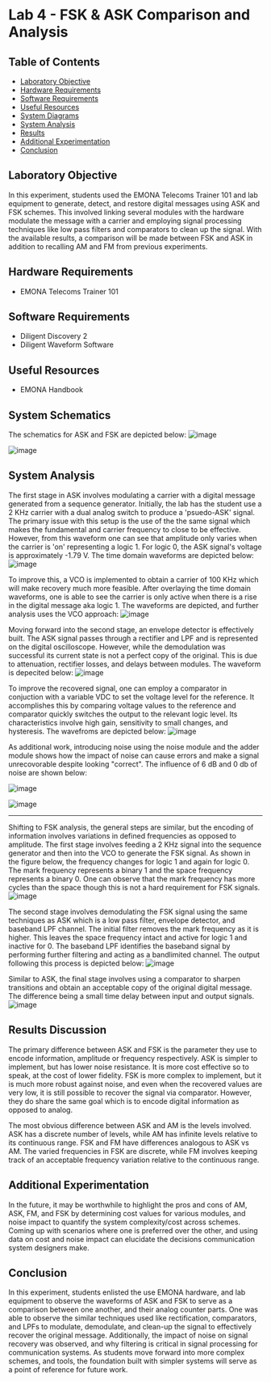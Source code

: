 # Lab 4 - FSK & ASK Comparison and Analysis

## Table of Contents
- [Laboratory Objective](#laboratory-objective)
- [Hardware Requirements](#hardware-requirements)
- [Software Requirements](#software-requirements)
- [Useful Resources](#useful-resources)
- [System Diagrams](#system-diagrams)
- [System Analysis](#system-analysis)
- [Results](#results)
- [Additional Experimentation](#additional-experimentation)
- [Conclusion](#conclusion)

## Laboratory Objective
In this experiment, students used the EMONA Telecoms Trainer 101 and lab equipment to generate, detect, and restore digital messages using ASK and FSK schemes. This involved linking several modules with the hardware modulate the message with a carrier and employing signal processing techniques like low pass filters and comparators to clean up the signal. With the available results, a comparison will be made between FSK and ASK in addition to recalling AM and FM from previous experiments.

## Hardware Requirements
- EMONA Telecoms Trainer 101

## Software Requirements
- Diligent Discovery 2
- Diligent Waveform Software

## Useful Resources
- EMONA Handbook

## System Schematics
The schematics for ASK and FSK are depicted below:
![image](https://github.com/leoki6/Digital-Communications/blob/main/L4_FSK_ASK/System_Diagrams/ASK_Schematic.png)


![image](https://github.com/leoki6/Digital-Communications/blob/main/L4_FSK_ASK/System_Diagrams/FSK_Schematic.png)


## System Analysis
The first stage in ASK involves modulating a carrier with a digital message generated from a sequence generator. Initially, the lab has the student use a 2 KHz carrier with a dual analog switch to produce a 'psuedo-ASK' signal. The primary issue with this setup is the use of the the same signal which makes the fundamental and carrier frequency to close to be effective. However, from this waveform one can see that amplitude only varies when the carrier is 'on' representing a logic 1. For logic 0, the ASK signal's voltage is approximately -1.79 V. The time domain waveforms are depicted below:
![image](https://github.com/leoki6/Digital-Communications/blob/main/L4_FSK_ASK/Figures/1_Initial_ASK_Gen.png)

To improve this, a VCO is implemented to obtain a carrier of 100 KHz which will make recovery much more feasible. After overlaying the time domain waveforms, one is able to see the carrier is only active when there is a rise in the digital message aka logic 1. The waveforms are depicted, and further analysis uses the VCO approach:
![image](https://github.com/leoki6/Digital-Communications/blob/main/L4_FSK_ASK/Figures/2_ASK_VCO_Gen.png)

Moving forward into the second stage, an envelope detector is effectively built. The ASK signal passes through a rectifier and LPF and is represented on the digital oscilloscope. However, while the demodulation was successful its current state is not a perfect copy of the original. This is due to attenuation, rectifier losses, and delays between modules. The waveform is depecited below:
![image](https://github.com/leoki6/Digital-Communications/blob/main/L4_FSK_ASK/Figures/3_Initial_ASK_Demod.png)

To improve the recovered signal, one can employ a comparator in conjuction with a variable VDC to set the voltage level for the reference. It accomplishes this by comparing voltage values to the reference and comparator quickly switches the output to the relevant logic level. Its characteristics involve high gain, sensitivity to small changes, and hysteresis. The wavefroms are depicted below:
![image](https://github.com/leoki6/Digital-Communications/blob/main/L4_FSK_ASK/Figures/4_Comparator.png)

As additional work, introducing noise using the noise module and the adder module shows how the impact of noise can cause errors and make a signal unrecovorable despite looking "correct". The influence of 6 dB and 0 db of noise are shown below:

![image](https://github.com/leoki6/Digital-Communications/blob/main/L4_FSK_ASK/Figures/5_Noise_6dB.png)

![image](https://github.com/leoki6/Digital-Communications/blob/main/L4_FSK_ASK/Figures/6_Noise_0dB.png)
______________________________________________________________________________________________________________________________________________________________________________
Shifting to FSK analysis, the general steps are similar, but the encoding of information involves variations in defined frequencies as opposed to amplitude. The first stage involves feeding a 2 KHz signal into the sequence generator and then into the VCO to generate the FSK signal. As shown in the figure below, the frequency changes for logic 1 and again for logic 0. The mark frequency represents a binary 1 and the space frequency represents a binary 0. One can observe that the mark frequency has more cycles than the space though this is not a hard requirement for FSK signals. 
![image](https://github.com/leoki6/Digital-Communications/blob/main/L4_FSK_ASK/Figures/7_FSK_Gen.png)

The second stage involves demodulating the FSK signal using the same techniques as ASK which is a low pass filter, envelope detector, and baseband LPF channel. The initial filter removes the mark frequency as it is higher. This leaves the space frequency intact and active for logic 1 and inactive for 0. The baseband LPF identifies the baseband signal by performing further filtering and acting as a bandlimited channel. The output following this process is depicted below:
![image](https://github.com/leoki6/Digital-Communications/blob/main/L4_FSK_ASK/Figures/9_FSK_Recov.png)

Similar to ASK, the final stage involves using a comparator to sharpen transitions and obtain an acceptable copy of the original digital message. The difference being a small time delay between input and output signals.
![image](https://github.com/leoki6/Digital-Communications/blob/main/L4_FSK_ASK/Figures/10_Comparator.png)

## Results Discussion
The primary difference between ASK and FSK is the parameter they use to encode information, amplitude or frequency respectively. ASK is simpler to implement, but has lower noise resistance. It is more cost effective so to speak, at the cost of lower fidelity. FSK is more complex to implement, but it is much more robust against noise, and even when the recovered values are very low, it is still possible to recover the signal via comparator. However, they do share the same goal which is to encode digital information as opposed to analog.

The most obvious difference between ASK and AM is the levels involved. ASK has a discrete number of levels, while AM has infinite levels relative to its continuous range. FSK and FM have differences analogous to ASK vs AM. The varied frequencies in FSK are discrete, while FM involves keeping track of an acceptable frequency variation relative to the continuous range. 

## Additional Experimentation
In the future, it may be worthwhile to highlight the pros and cons of AM, ASK, FM, and FSK by determining cost values for various modules, and noise impact to quantify the system complexity/cost across schemes. Coming up with scenarios where one is preferred over the other, and using data on cost and noise impact can elucidate the decisions communication system designers make.

## Conclusion
In this experiment, students enlisted the use EMONA hardware, and lab equipment to observe the waveforms of ASK and FSK to serve as a comparison between one another, and their analog counter parts. One was able to observe the similar techniques used like rectification, comparators, and LPFs to modulate, demodulate, and clean-up the signal to effectively recover the original message. Additionally, the impact of noise on signal recovery was observed, and why filtering is critical in signal processing for communication systems. As students move forward into more complex schemes, and tools, the foundation built with simpler systems will serve as a point of reference for future work. 



